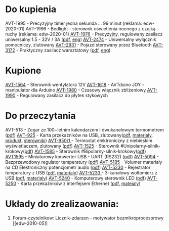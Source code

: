 
# Do kupienia

AVT-1995 - Precyzyjny timer jedna sekunda ... 99 minut (reklama: edw-2020-01)
AVT-1996 - Bedlight - sterownik oświetlenia nocnego z czujką ruchy (reklama: edw-2020-01)
[AVT-1976](https://sklep.avt.pl/pl/products/precyzyjny-regulowany-zasilacz-uniwersalny-1-5-32v-3a-kit-avt1976-180928.html) - Precyzyjny, regulowany zasilacz uniwersalny 1.5 - 32V / 3A ([pdf](https://serwis.avt.pl/manuals/AVT1976.pdf), [eng](https://serwis.avt.pl/manuals/AVT1976_EN.pdf))
[AVT-2474](https://sklep.avt.pl/pl/products/uniwersalny-wylacznik-pomocniczy-zlutowany-avt2474-171139.html?query_id=2&utm_content=AVT2474&smclient=ae9e131a-7056-4d70-a352-743a29e9d78a&utm_source=salesmanago&utm_medium=email&utm_campaign=avt2474) - Uniwersalny wyłącznik pomocniczy, zlutowany 
[AVT-2931](https://sklep.avt.pl/pl/products/pojazd-sterowany-przez-bluetooth-pcb-i-mikroprocesor-do-projektu-avt2931-176595.html?query_id=2) - Pojazd sterowany przez Bluetooth
[AVT-3172](https://sklep.avt.pl/pl/products/praktyczny-zasilacz-warsztatowy-kit-avt3172-173938.html) - Praktyczny zasilacz warsztatowy ([pdf](https://serwis.avt.pl/manuals/AVT3172.pdf), [eng](https://serwis.avt.pl/manuals/AVT3172_EN.pdf))


# Kupione
[AVT-1564](https://sklep.avt.pl/pl/products/sterownik-wentylatora-12v-kit-avt1564-176588.html?rec=302860301) - Sterownik wentylatora 12V
[AVT-1618](https://sklep.avt.pl/pl/products/avtduino-joy-manipulator-dla-arduino-kit-avt1618-178078.html) -  AVTduino JOY - manipulator dla Arduino
[AVT-1980](https://sklep.avt.pl/pl/products/czasowy-wlacznik-zblizeniowy-kit-avt1980-180858.html) - Czasowy włącznik zbliżeniowy
[AVT-1990](https://sklep.avt.pl/pl/products/regulowany-zasilacz-do-plytek-stykowych-kit-avt1990-182246.html) - Regulowany zasilacz do płytek stykowych


# Do przeczytania
AVT-513 - Zegar ze 100−letnim kalendarzem i dwukanałowym termometrem ([pdf](https://serwis.avt.pl/manuals/AVT513.pdf))
[AVT-925](https://sklep.avt.pl/pl/products/karta-przekaznikow-na-usb-kit-avt925-168630.html?query_id=29) - Karta przekaźników na USB, zlutowany([pdf](https://serwis.avt.pl/manuals/AVT925.pdf), [materialy](https://serwis.avt.pl/files/AVT925.zip),  [produkt](https://sklep.avt.pl/pl/products/modul-przekaznikow-sterowanych-przez-port-usb-avtmod04-175706.html?query_id=29), [sterowniki](https://www.ftdichip.com/Drivers/VCP.htm))
[AVT-950/1 ](https://sklep.avt.pl/pl/products/termostat-elektroniczny-z-niebieskim-wyswietlaczem-zlutowany-avt950-1-175153.html?query_id=21)- Termostat elektroniczny z niebieskim wyświetlaczem, zlutowany ([pdf](https://serwis.avt.pl/manuals/AVT950_1.pdf))
[AVT-1525](https://sklep.avt.pl/pl/products/sterownik-unipolarnego-silnika-krokowego-kit-avt1525-175756.html?query_id=27) - Sterownik #Unipolarny-silnik-krokowy([pdf](https://serwis.avt.pl/manuals/AVT1525.pdf))
[AVT-1585](https://sklep.avt.pl/pl/products/sterownik-bipolarnego-silnika-krokowego-kit-avt1585-177625.html?query_id=34) - Sterownik #Bipolarny-silnik-krokowy([pdf](https://serwis.avt.pl/manuals/AVT1585.pdf))
[AVT1595](https://sklep.avt.pl/pl/products/miniaturowy-konwerter-usb-uart-rs232-kit-avt1595-177680.html?query_id=30) - Miniaturowy konwerter USB - UART (RS232) ([pdf](https://serwis.avt.pl/manuals/AVT1595.pdf))
[AVT-5094](https://sklep.avt.pl/pl/products/bezprzewodowy-regulator-temperatury-pcb-i-mikroprocesor-do-projektu-avt5094-165491.html?query_id=32) - Bezprzewodowy regulator temperatury ([pdf](https://sklep.avt.pl/pl/products/bezprzewodowy-regulator-temperatury-pcb-i-mikroprocesor-do-projektu-avt5094-165491.html?query_id=32))
[AVT-5185](https://serwis.avt.pl/manuals/AVT5185.pdf) - Volumer materiały na CD Elektroniczny potencjometr audio ([pdf](https://serwis.avt.pl/manuals/AVT5185.pdf))
[AVT-5230](https://sklep.avt.pl/pl/products/rejestrator-temperatury-z-usb-kit-avt5230-176660.html?query_id=22) - Rejestrator temperatury z USB ([pdf](https://serwis.avt.pl/manuals/AVT5230.pdf), [materialy](https://serwis.avt.pl/files/AVT5230.zip))
[AVT-5233 ](https://sklep.avt.pl/pl/products/3-kanalowy-woltomierz-z-usb-kit-avt5233-176911.html?query_id=22)- 3-kanałowy woltomierz z USB ([pdf](https://serwis.avt.pl/manuals/AVT5233.pdf), [materialy](https://serwis.avt.pl/files/AVT5233.zip))
[AVT-5240](https://serwis.avt.pl/manuals/AVT5240.pdf) - Komputerowy sterownik LED ([pdf](https://serwis.avt.pl/files/AVT5233.zip))
[AVT-5250](https://sklep.avt.pl/pl/products/karta-przekaznikow-z-interfejsem-ethernet-kit-avt5250-177450.html) - Karta przekaźników z interfejsem Ethernet ([pdf](https://serwis.avt.pl/manuals/AVT5250.pdf), [mateialy](https://serwis.avt.pl/files/AVT5250.zip))


# Układy do zrealizaowania:
1. Forum-czytelnikow: Licznik-zdarzen - motywator bezmikroprocesorowy [[edw-2010-05]]